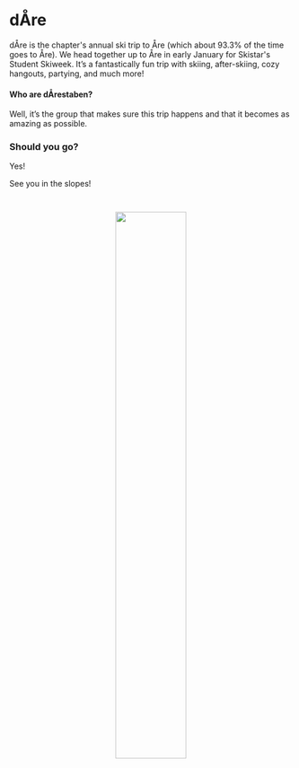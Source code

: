 # dÅre

dÅre is the chapter's annual ski trip to Åre (which about 93.3% of the time goes to Åre). We head together up to Åre in early January for Skistar's Student Skiweek. It’s a fantastically fun trip with skiing, after-skiing, cozy hangouts, partying, and much more!

#### Who are dÅrestaben?
Well, it’s the group that makes sure this trip happens and that it becomes as amazing as possible.

### Should you go?
Yes!

See you in the slopes!

<p style="text-align: center; margin-top: 3em">
    <img src="https://dsekt-assets.s3.amazonaws.com/namnder/dare/bild2"  width="50%">
</p>
